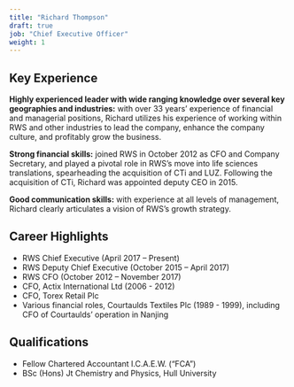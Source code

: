 ```yaml
---
title: "Richard Thompson"
draft: true
job: "Chief Executive Officer"
weight: 1
---
```

## Key Experience

**Highly experienced leader with wide ranging knowledge over several key geographies and industries:** with over 33 years’ experience of financial and managerial positions, Richard utilizes his experience of working within RWS and other industries to lead the company, enhance the company culture, and profitably grow the business.

**Strong financial skills:** joined RWS in October 2012 as CFO and Company Secretary, and played a pivotal role in RWS’s move into life sciences translations, spearheading the acquisition of CTi and LUZ. Following the acquisition of CTi, Richard was appointed deputy CEO in 2015.

**Good communication skills:** with experience at all levels of management, Richard clearly articulates a vision of RWS’s growth strategy.

## Career Highlights
* RWS Chief Executive (April 2017 – Present)
* RWS Deputy Chief Executive (October 2015 – April 2017)
* RWS CFO (October 2012 – November 2017)
* CFO, Actix International Ltd (2006 - 2012)
* CFO, Torex Retail Plc
* Various financial roles, Courtaulds Textiles Plc (1989 - 1999), including CFO of Courtaulds’ operation in Nanjing

## Qualifications
* Fellow Chartered Accountant I.C.A.E.W. (“FCA”)
* BSc (Hons) Jt Chemistry and Physics, Hull University

